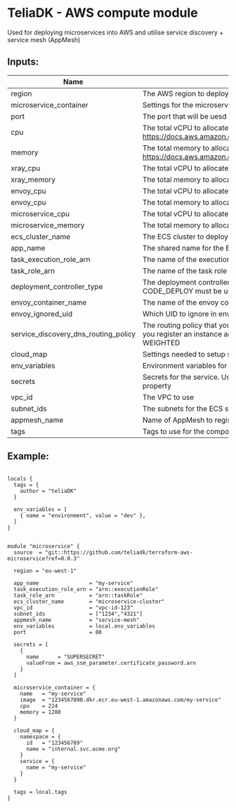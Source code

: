 # TeliaDK - AWS compute module

Used for deploying microservices into AWS and utilise service discovery + service mesh (AppMesh)

## Inputs:

| Name                                 | Description                                                                                                                                                              |     Type     |  Default   | Required |
| ------------------------------------ | ------------------------------------------------------------------------------------------------------------------------------------------------------------------------ | :----------: | :--------: | :------: |
| region                               | The AWS region to deploy the compute module in                                                                                                                           |    string    | eu-west-1  |    no    |
| microservice_container               | Settings for the microservice container                                                                                                                                  |    object    |     -      |   yes    |
| port                                 | The port that will be uesd for port mapping <HOST>:<CONTAINER>                                                                                                           |    number    |    8080    |    no    |
| cpu                                  | The total vCPU to allocate for the ECS service. Valid configuration at https://docs.aws.amazon.com/AmazonECS/latest/developerguide/AWS_Fargate.html                      |    number    |    512     |    no    |
| memory                               | The total memory to allocate for the ECS service. Valid configuration at https://docs.aws.amazon.com/AmazonECS/latest/developerguide/AWS_Fargate.html                    |    number    |    2048    |    no    |
| xray_cpu                             | The total vCPU to allocate to the xray container                                                                                                                         |    number    |     32     |    no    |
| xray_memory                          | The total memory to allocate to the xray container                                                                                                                       |    number    |    256     |    no    |
| envoy_cpu                            | The total vCPU to allocate to the envoy container                                                                                                                        |    number    |    256     |    no    |
| envoy_cpu                            | The total memory to allocate to the envoy container                                                                                                                      |    number    |    512     |    no    |
| microservice_cpu                     | The total vCPU to allocate to the microservice                                                                                                                           |    number    |    224     |    no    |
| microservice_memory                  | The total memory to allocate to the microservice                                                                                                                         |    number    |    1280    |    no    |
| ecs_cluster_name                     | The ECS cluster to deploy the ECS Fargate into                                                                                                                           |    string    |     -      |   yes    |
| app_name                             | The shared name for the ECS Fargate service and task definitions                                                                                                         |    string    |     -      |   yes    |
| task_execution_role_arn              | The name of the execution role to use with the service                                                                                                                   |    string    |    null    |    no    |
| task_role_arn                        | The name of the task role to use with the service                                                                                                                        |    string    |    null    |    no    |
| deployment_controller_type           | The deployment controller type to use in ECS service. For blue/green, CODE_DEPLOY must be used                                                                           |    string    |    ECS     |    no    |
| envoy_container_name                 | The name of the envoy container to be used in AppMesh proxy                                                                                                              |    string    |   envoy    |    no    |
| envoy_ignored_uid                    | Which UID to ignore in envoy docker container                                                                                                                            |    string    |    1337    |    no    |
| service_discovery_dns_routing_policy | The routing policy that you want to apply to all records that Route 53 creates when you register an instance and specify the service. Valid Values: MULTIVALUE, WEIGHTED |    string    | MULTIVALUE |    no    |
| cloud_map                            | Settings needed to setup service discovery through AWS CloudMap                                                                                                          |    object    |     -      |   yes    |
| env_variables                        | Environment variables for the service                                                                                                                                    |    object    |    null    |    no    |
| secrets                              | Secrets for the service. Use arn of paramaters in parameter store for the valueFrom property                                                                             |    object    |    null    |    no    |
| vpc_id                               | The VPC to use                                                                                                                                                           |    string    |     -      |   yes    |
| subnet_ids                           | The subnets for the ECS service network configuration                                                                                                                    | list(string) |     -      |   yes    |
| appmesh_name                         | Name of AppMesh to register service components in                                                                                                                        |    string    |     -      |   yes    |
| tags                                 | Tags to use for the components created by the module                                                                                                                     | map(string)  |     -      |   yes    |

## Example:

```hcl

locals {
  tags = {
    author = "teliaDK"
  }

  env_variables = [
    { name = "environment", value = "dev" },
  ]
}


module "microservice" {
  source  = "git::https://github.com/teliadk/terraform-aws-microservice?ref=0.0.3"

  region = "eu-west-1"

  app_name                = "my-service"
  task_execution_role_arn = "arn::executionRole"
  task_role_arn           = "arn::taskRole"
  ecs_cluster_name        = "microservice-cluster"
  vpc_id                  = "vpc-id-123"
  subnet_ids              = ["1234","4321"]
  appmesh_name            = "service-mesh"
  env_variables           = local.env_variables
  port                    = 80

  secrets = [
    {
      name      = "SUPERSECRET"
      valueFrom = aws_ssm_parameter.certificate_password.arn
    }
  ]

  microservice_container = {
    name   = "my-service"
    image  = "1234567890.dkr.ecr.eu-west-1.amazonaws.com/my-service"
    cpu    = 224
    memory = 1280
  }

  cloud_map = {
    namespace = {
      id   = "123456789"
      name = "internal.svc.acme.org"
    }
    service = {
      name = "my-service"
    }
  }

  tags = local.tags
}
```
